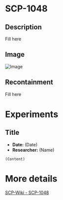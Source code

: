 # SCP-1048

## Description
Fill here

## Image
![Image](/SCP/SCP-1048.png)

## Recontainment
Fill here


# Experiments

## Title
* **Date:** (Date)
* **Researcher:** (Name)

`(Content)`

# More details
[SCP-Wiki - SCP-1048](http://scp-wiki.wikidot.com/scp-1048)

